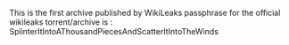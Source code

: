 This is the first archive published by WikiLeaks passphrase for the official wikileaks torrent/archive is : SplinterItIntoAThousandPiecesAndScatterItIntoTheWinds
